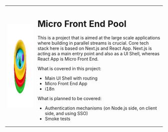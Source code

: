 <table border="0" width="100%">
<tr>
<td><img src="MFP-LOGO-3d-lighter-perfect-angle-sun-transparent.png" alt="drawing" height="270"/></td>
<td>
<h1>Micro Front End Pool</h1>
<p>This is a project that is aimed at the large scale applications where building in parallel streams is crucial. 
Core tech stack here is based on Next.js and React App. 
Next.js is acting as a main entry point and also as a UI Shell, whereas React App is Micro Front End.

What is covered in this project:
 - Main UI Shell with routing
 - Micro Front End App
 - i18n
 
 What is planned to be covered:
  - Authentication mechanisms (on Node.js side, on client side, and using SSO)
  - Smoke tests

</td>
</tr>
</table>
